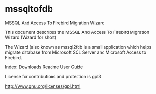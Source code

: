mssqltofdb
==========


MSSQL And Access To Firebird Migration Wizard

This document describes the MSSQL And Access To Firebird Migration Wizard (Wizard for short)

The Wizard (also known as mssql2fdb is a small application which helps migrate database from Microsoft SQL Server and Microsoft Access to Firebird. 

Index:
Downloads
Readme
User Guide

License for contributions and protection is gpl3

http://www.gnu.org/licenses/gpl.html
